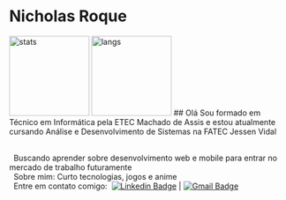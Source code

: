 # Nicholas Roque
<central  style="display: inline_block">
	<img src="https://github-readme-stats.vercel.app/api?username=NicholasRoque&theme=bear" alt="stats" height="145">
	<img src="https://github-readme-stats.vercel.app/api/top-langs/?username=NicholasRoque&layout=compact&theme=bear" alt="langs" height="145">
</central>
## Olá
Sou formado em Técnico em Informática pela ETEC Machado de Assis e estou atualmente cursando Análise e Desenvolvimento de Sistemas na FATEC Jessen Vidal

 <br/> &nbsp; Buscando aprender sobre desenvolvimento web e mobile para entrar no mercado de trabalho futuramente
 <br/> &nbsp; Sobre mim: Curto tecnologias, jogos e anime
 <br/> &nbsp; Entre em contato comigo: &nbsp;[![Linkedin Badge](https://img.shields.io/badge/-NicholasRoque-blue?style=flat-square&logo=Linkedin&logoColor=white&link=https://www.linkedin.com/in/nicholas-gabriel-dos-santos-roque-9113511b2?lipi=urn%3Ali%3Apage%3Ad_flagship3_profile_view_base%3Bm3gFgpeVTrWRT%2FCuiKGK9Q%3D%3D)](https://www.linkedin.com/in/nicholas-gabriel-dos-santos-roque-9113511b2?lipi=urn%3Ali%3Apage%3Ad_flagship3_profile_view_base%3Bm3gFgpeVTrWRT%2FCuiKGK9Q%3D%3D) 
| 
[![Gmail Badge](https://img.shields.io/badge/-nicholas.sroque@gmail.com-c14438?style=flat-square&logo=Gmail&logoColor=white&link=mailto:nicholas.sroque@gmail.com)](mailto:nicholas.sroque@gmail.com)

